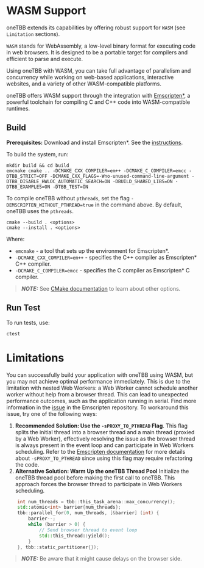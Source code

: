 <!--
******************************************************************************
* 
* Licensed under the Apache License, Version 2.0 (the "License");
* you may not use this file except in compliance with the License.
* You may obtain a copy of the License at
*
*     http://www.apache.org/licenses/LICENSE-2.0
*
* Unless required by applicable law or agreed to in writing, software
* distributed under the License is distributed on an "AS IS" BASIS,
* WITHOUT WARRANTIES OR CONDITIONS OF ANY KIND, either express or implied.
* See the License for the specific language governing permissions and
* limitations under the License.
*******************************************************************************/-->

# WASM Support

oneTBB extends its capabilities by offering robust support for ``WASM`` (see ``Limitation`` sections).

``WASM`` stands for WebAssembly, a low-level binary format for executing code in web browsers. 
It is designed to be a portable target for compilers and efficient to parse and execute. 

Using oneTBB with WASM, you can take full advantage of parallelism and concurrency while working on web-based applications, interactive websites, and a variety of other WASM-compatible platforms.

oneTBB offers WASM support through the integration with [Emscripten*](https://emscripten.org/docs/introducing_emscripten/index.html), a powerful toolchain for compiling C and C++ code into WASM-compatible runtimes. 

## Build

**Prerequisites:** Download and install Emscripten*. See the [instructions](https://emscripten.org/docs/getting_started/downloads.html). 

To build the system, run:

```
mkdir build && cd build
emcmake cmake .. -DCMAKE_CXX_COMPILER=em++ -DCMAKE_C_COMPILER=emcc -DTBB_STRICT=OFF -DCMAKE_CXX_FLAGS=-Wno-unused-command-line-argument -DTBB_DISABLE_HWLOC_AUTOMATIC_SEARCH=ON -DBUILD_SHARED_LIBS=ON -DTBB_EXAMPLES=ON -DTBB_TEST=ON
```
To compile oneTBB without ``pthreads``, set the flag ``-DEMSCRIPTEN_WITHOUT_PTHREAD=true`` in the command above. By default, oneTBB uses the ``pthreads``.
```
cmake --build . <options>
cmake --install . <options>
```
Where:

* ``emcmake`` - a tool that sets up the environment for Emscripten*. 
* ``-DCMAKE_CXX_COMPILER=em++`` - specifies the C++ compiler as Emscripten* C++ compiler. 
* ``-DCMAKE_C_COMPILER=emcc`` - specifies the C compiler as Emscripten* C compiler.


> **_NOTE:_** See [CMake documentation](https://github.com/oneapi-src/oneTBB/blob/master/cmake/README.md) to learn about other options. 


## Run Test

To run tests, use:

```
ctest
```

# Limitations

You can successfully build your application with oneTBB using WASM, but you may not achieve optimal performance immediately. This is due to the limitation with nested Web Workers: a Web Worker cannot schedule another worker without help from a browser thread. This can lead to unexpected performance outcomes, such as the application running in serial.
Find more information in the [issue](https://github.com/emscripten-core/emscripten/discussions/21963) in the Emscripten repository.
To workaround this issue, try one of the following ways:
1. **Recommended Solution: Use the ``-sPROXY_TO_PTHREAD`` Flag**. 
This flag splits the initial thread into a browser thread and a main thread (proxied by a Web Worker), effectively resolving the issue as the browser thread is always present in the event loop and can participate in Web Workers scheduling. Refer to the [Emscripten documentation](https://emscripten.org/docs/porting/pthreads.html) for more details about ``-sPROXY_TO_PTHREAD`` since using this flag may require refactoring the code.
2. **Alternative Solution: Warm Up the oneTBB Thread Pool**
Initialize the oneTBB thread pool before making the first call to oneTBB. This approach forces the browser thread to participate in Web Workers scheduling.
```cpp
    int num_threads = tbb::this_task_arena::max_concurrency();
    std::atomic<int> barrier{num_threads};
    tbb::parallel_for(0, num_threads, [&barrier] (int) {
        barrier--;
        while (barrier > 0) {
            // Send browser thread to event loop
            std::this_thread::yield();
        }
    }, tbb::static_partitioner{});
```
> **_NOTE:_** Be aware that it might cause delays on the browser side.
